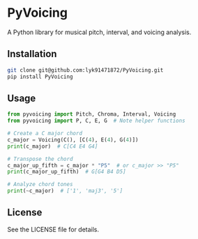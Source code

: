 # PyVoicing

A Python library for musical pitch, interval, and voicing analysis.

## Installation

```bash
git clone git@github.com:lyk91471872/PyVoicing.git
pip install PyVoicing
```

## Usage

```python
from pyvoicing import Pitch, Chroma, Interval, Voicing
from pyvoicing import P, C, E, G  # Note helper functions

# Create a C major chord
c_major = Voicing(C(), [C(4), E(4), G(4)])
print(c_major)  # C[C4 E4 G4]

# Transpose the chord
c_major_up_fifth = c_major * "P5"  # or c_major >> "P5"
print(c_major_up_fifth)  # G[G4 B4 D5]

# Analyze chord tones
print(~c_major)  # ['1', 'maj3', '5']
```

## License

See the LICENSE file for details. 
